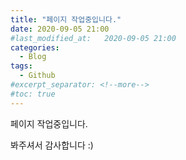 ```yaml
---
title: "페이지 작업중입니다."
date: 2020-09-05 21:00
#last_modified_at:   2020-09-05 21:00
categories:
  - Blog
tags:
  - Github
#excerpt_separator: <!--more-->
#toc: true
---
```


페이지 작업중입니다. 

봐주셔서 감사합니다 :)